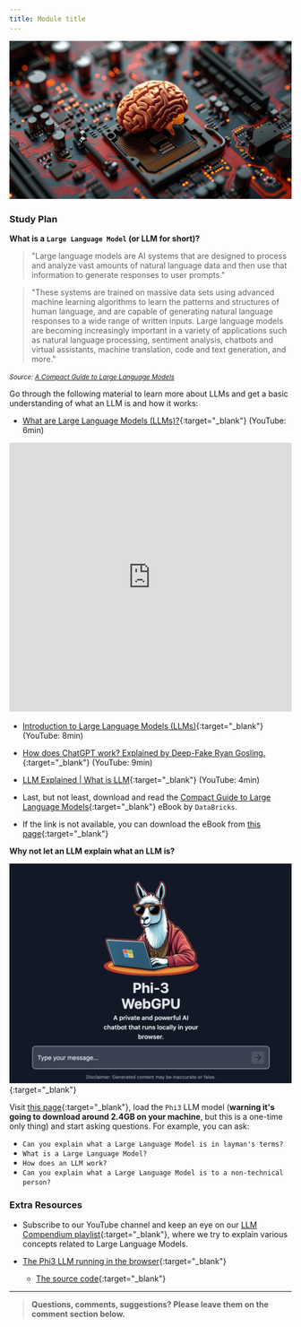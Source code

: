 ```yaml
---
title: Module title
---
```


![](./assets/llm.png)

<!-- ### Schedule

  - [Study](#study-plan-NN)
  - [Exercises](#exercises-NN)
  - [Extra Resources](#extra-resources-NN) -->

### Study Plan

  **What is a `Large Language Model` (or LLM for short)?**

  > "Large language models are AI systems that are designed to process and analyze vast amounts of natural language data and then use that information to generate responses to user prompts." 
  
  > "These systems are trained on massive data sets using advanced machine learning algorithms to learn the patterns and structures of human language, and are capable of generating natural language responses to a wide range of written inputs. Large language models are becoming increasingly important in a variety of applications such as natural language processing, sentiment analysis, chatbots and virtual assistants, machine translation, code and text generation, and more."

  <small>_Source: [A Compact Guide to Large Language Models](https://www.databricks.com/sites/default/files/2023-06/compact-guide-to-large-language-models.pdf)_</small>

  Go through the following material to learn more about LLMs and get a basic understanding of what an LLM is and how it works:

  - [What are Large Language Models (LLMs)?](https://www.youtube.com/watch?v=iR2O2GPbB0E){:target="_blank"} (YouTube: 6min)

  <iframe width="100%" height="480" src="https://www.youtube.com/embed/iR2O2GPbB0E" title="YouTube video player" frameborder="0" allow="accelerometer; autoplay; clipboard-write; encrypted-media; gyroscope; picture-in-picture; web-share" allowfullscreen></iframe>

  - [Introduction to Large Language Models (LLMs)](https://www.youtube.com/watch?v=ibr5wmtinG0){:target="_blank"} (YouTube: 8min)

  - [How does ChatGPT work? Explained by Deep-Fake Ryan Gosling.](https://www.youtube.com/watch?v=xU_MFS_ACrU){:target="_blank"} (YouTube: 9min)

  - [LLM Explained \| What is LLM](https://www.youtube.com/watch?v=67_aMPDk2zw){:target="_blank"} (YouTube: 4min)

  - Last, but not least, download and read the [Compact Guide to Large Language Models](https://pages.databricks.com/rs/094-YMS-629/images/compact-guide-to-large-language-models.pdf){:target="_blank"} eBook by `DataBricks`.
  - If the link is not available, you can download the eBook from [this page](https://www.databricks.com/resources/ebook/tap-full-potential-llm){:target="_blank"}

  **Why not let an LLM explain what an LLM is?**

  [![](./assets/phi3.jpg)](/curriculum/modules/computer_science/artificial_intelligence/llm/experimental-phi3-webgpu/index.html){:target="_blank"}

  Visit [this page](../experimental-phi3-webgpu/index.html){:target="_blank"}, load the `Phi3` LLM model (**warning it's going to download around 2.4GB on your machine**, but this is a one-time only thing) and start asking questions. For example, you can ask:

  - `Can you explain what a Large Language Model is in layman's terms?`  
  - `What is a Large Language Model?`
  - `How does an LLM work?`
  - `Can you explain what a Large Language Model is to a non-technical person?`

<!-- ### Summary -->

<!-- ### Exercises -->

### Extra Resources

  - Subscribe to our YouTube channel and keep an eye on our [LLM Compendium playlist](https://www.youtube.com/playlist?list=PLdo7hJB0agEmQWPHM6kPe1vNUobuR1sUb){:target="_blank"}, where we try to explain various concepts related to Large Language Models.

  - [The Phi3 LLM running in the browser](https://huggingface.co/spaces/Xenova/experimental-phi3-webgpu){:target="_blank"}
    - [The source code](https://huggingface.co/spaces/Xenova/experimental-phi3-webgpu/tree/main){:target="_blank"}

<!-- ### Sources and Attributions -->

---

> **Questions, comments, suggestions? Please leave them on the comment section below.**

<script src="https://utteranc.es/client.js"
  repo="in-tech-gration/WDX-180"
  issue-term="pathname"
  theme="github-dark"
  crossorigin="anonymous"
  async>
</script>